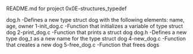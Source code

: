 README.md for project 0x0E-structures_typedef

dog.h -Defines a new type struct dog with the following elements: name, age, owner
1-init_dog.c -Function that initializes a variable of type struct dog
2-print_dog.c -Function that prints a struct dog
dog.h -Defines a new type dog_t as a new name for the type struct dog
4-new_dog.c -Function that creates a new dog
5-free_dog.c -Function that frees dogs
